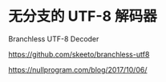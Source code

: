 # 无分支的 UTF-8 解码器

Branchless UTF-8 Decoder

https://github.com/skeeto/branchless-utf8

https://nullprogram.com/blog/2017/10/06/


